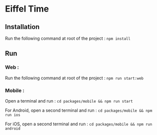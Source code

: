 # Eiffel Time

## Installation

Run the following command at root of the project : `npm install`

## Run

### Web :

Run the following command at root of the project : `npm run start:web`

### Mobile :

Open a terminal and run : `cd packages/mobile && npm run start`

For Android, open a second terminal and run : `cd packages/mobile && npm run ios`

For iOS, open a second terminal and run : `cd packages/mobile && npm run android`
